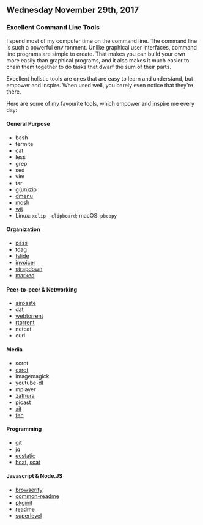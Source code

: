 ## Wednesday November 29th, 2017

### Excellent Command Line Tools

I spend most of my computer time on the command line. The command line is such a
powerful environment. Unlike graphical user interfaces, command line programs
are simple to create. That makes you can build your own more easily than
graphical programs, and it also makes it much easier to chain them together to
do tasks that dwarf the sum of their parts.

Excellent holistic tools are ones that are easy to learn and understand, but
empower and inspire. When used well, you barely even notice that they're there.

Here are some of my favourite tools, which empower and inspire me every day:

#### General Purpose
- bash
- termite
- cat
- less
- grep
- sed
- vim
- tar
- g(un)zip
- [dmenu](https://tools.suckless.org/dmenu/)
- [mosh](https://mosh.org/)
- [wit](https://github.com/substack/wit)
- Linux: `xclip -clipboard`; macOS: `pbcopy`

#### Organization
- [pass](https://www.passwordstore.org)
- [tdag](https://github.com/noffle/tdag)
- [tslide](https://github.com/tslide/tslide)
- [invoicer](https://github.com/substack/invoicer)
- [strapdown](https://github.com/noffle/strapdown-cli)
- [marked](https://github.com/chjj/marked)

#### Peer-to-peer & Networking
- [airpaste](https://github.com/mafintosh/airpaste)
- [dat](https://github.com/datproject/dat)
- [webtorrent](https://github.com/webtorrent/webtorrent#as-a-command-line-app)
- [rtorrent](https://github.com/rakshasa/rtorrent/wiki)
- netcat
- curl

#### Media
- scrot
- [exrot](https://github.com/noffle/exrot)
- imagemagick
- youtube-dl
- mplayer
- [zathura](https://en.wikipedia.org/wiki/Zathura_(document_viewer))
- [picast](https://github.com/noffle/picast)
- [xit](https://github.com/substack/xit)
- [feh](https://feh.finalrewind.org/)

#### Programming
- git
- [jq](https://stedolan.github.io/jq/)
- [ecstatic](https://github.com/jfhbrook/node-ecstatic#cli)
- [hcat](https://github.com/kessler/node-hcat), [scat](https://github.com/hughsk/scat)

#### Javascript & Node.JS
- [browserify](https://github.com/browserify/browserify)
- [common-readme](https://github.com/noffle/common-readme)
- [pkginit](https://github.com/substack/pkginit)
- [readme](https://github.com/dominictarr/readme)
- [superlevel](https://github.com/maxogden/superlevel)

